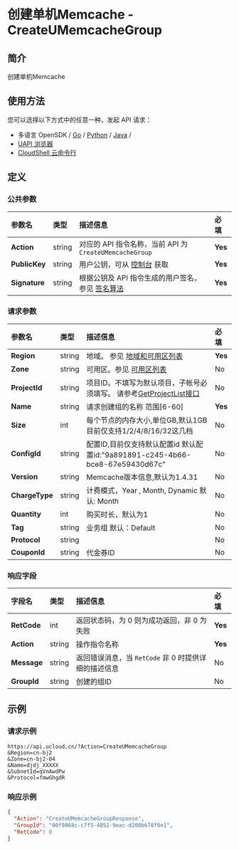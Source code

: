 # 创建单机Memcache - CreateUMemcacheGroup

## 简介

创建单机Memcache






## 使用方法

您可以选择以下方式中的任意一种，发起 API 请求：
- 多语言 OpenSDK / [Go](https://github.com/ucloud/ucloud-sdk-go) / [Python](https://github.com/ucloud/ucloud-sdk-python3) / [Java](https://github.com/ucloud/ucloud-sdk-java) /
- [UAPI 浏览器](https://console.ucloud.cn/uapi/detail?id=CreateUMemcacheGroup)
- [CloudShell 云命令行](https://shell.ucloud.cn/)


## 定义

### 公共参数

| 参数名 | 类型 | 描述信息 | 必填 |
|:---|:---|:---|:---|
| **Action**     | string  | 对应的 API 指令名称，当前 API 为 `CreateUMemcacheGroup`                        | **Yes** |
| **PublicKey**  | string  | 用户公钥，可从 [控制台](https://console.ucloud.cn/uapi/apikey) 获取                                             | **Yes** |
| **Signature**  | string  | 根据公钥及 API 指令生成的用户签名，参见 [签名算法](api/summary/signature.md)  | **Yes** |

### 请求参数

| 参数名 | 类型 | 描述信息 | 必填 |
|:---|:---|:---|:---|
| **Region** | string | 地域。 参见 [地域和可用区列表](api/summary/regionlist) |**Yes**|
| **Zone** | string | 可用区。参见 [可用区列表](api/summary/regionlist) |No|
| **ProjectId** | string | 项目ID。不填写为默认项目，子帐号必须填写。 请参考[GetProjectList接口](api/summary/get_project_list) |No|
| **Name** | string | 请求创建组的名称 范围[6-60] |**Yes**|
| **Size** | int | 每个节点的内存大小,单位GB,默认1GB 目前仅支持1/2/4/8/16/32这几档 |No|
| **ConfigId** | string | 配置ID,目前仅支持默认配置id 默认配置id:"9a891891-c245-4b66-bce8-67e59430d67c" |No|
| **Version** | string | Memcache版本信息,默认为1.4.31 |No|
| **ChargeType** | string | 计费模式，Year , Month, Dynamic 默认: Month |No|
| **Quantity** | int | 购买时长，默认为1 |No|
| **Tag** | string | 业务组 默认：Default |No|
| **Protocol** | string |  |No|
| **CouponId** | string | 代金券ID |No|

### 响应字段

| 字段名 | 类型 | 描述信息 | 必填 |
|:---|:---|:---|:---|
| **RetCode** | int | 返回状态码，为 0 则为成功返回，非 0 为失败 |**Yes**|
| **Action** | string | 操作指令名称 |**Yes**|
| **Message** | string | 返回错误消息，当 `RetCode` 非 0 时提供详细的描述信息 |No|
| **GroupId** | string | 创建的组ID |No|




## 示例

### 请求示例
    
```
https://api.ucloud.cn/?Action=CreateUMemcacheGroup
&Region=cn-bj2
&Zone=cn-bj2-04
&Name=djdj_XXXXX
&SubnetId=qVnAwdPw
&Protocol=fmwGhgdR
```

### 响应示例
    
```json
{
  "Action": "CreateUMemcacheGroupResponse",
  "GroupId": "00f9868c-c7f5-4852-9eac-d200b678f0e1",
  "RetCode": 0
}
```





